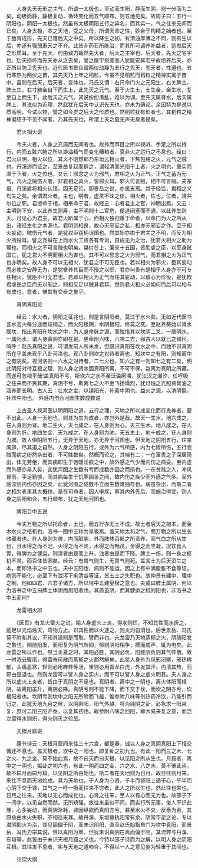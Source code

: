 <!-- { "loadSidebar": true } -->
　　人身先天无形之主气，所谓一太极也。至动而生阳，静而生阴，则一分而为二矣。动极而静，静极复动，循环变化而五气顺布，则五地见矣。故周子曰：五行一阴阳也，阴阳一太极也。然虽有太极阴阳五行之异名，而其实一，气之往来无间而已矣。人身太极，本之天地，受之父母，所谓天命之性，妙合于构精之始者也。至于胎育成形，先天已落后天之中矣。所以降生之初，有清浊厚薄之不同，则有生以后，亦遂有强弱寿夭之不齐。此皆非药石所能治，而其所可调养补益者，则惟后天之形质耳。至于先天，何由致力哉然先天者，后天之主宰也，后天者，先天之宅宇也。后天损坏而先天亦从之去矣，譬之屋宇损废而人犹能安其宅乎故培养后天，亦正所以防卫先天也。近代医书景岳谓两仪动静为五行之先天，先天者，性道也，五行寒热为两仪之苗，其先天乃上年之稻粒，今虽不见稻粒而稻粒之精神实寓于苗中。苗则在后天，后天者，变体也。冯氏又谓：右尺命门火之元阳生，右关脾土，脾土生，右寸肺金自下而生上，此先天之元气。至于火生土，土生金，金生水，复至自上而生下，此后天之元气。其说纷纷淆乱，难以为训。至先天属肾水，后天属脾土，其说似为近理，然此犹在后天中认识先天也，亦未为确论。余因特为是说以质高明，今试以物，譬之如今岁之后天之形质也。然稻粒犹有形者也，其稻粒之精神凝结于不见不闻者，乃其先天也，所谓上天之载无声无臭者是矣。

　　君火相火说

　　今夫火者，人身之充周而无间者也。故外而耳目之所以视听、手足之所以持行，内而五脏六腑之所以游溢精气而变化糟粕者，莫非火之运行之不息也。经曰：君火以明，相火以位，其义不昭然耶乃东垣云相火者，下焦包络之火，元气之贼也。丹溪述而证之，至景岳复起而辟之，谓轻清而光焰于上者，火之明也，重实而温于下者，火之位也。又云：邪念之火为邪气，君相之火为正气。正气之蓄为元气，凡火之贼伤人者，非君相之真火，皆邪火耳。邪火可言贼，相不可言贼。夫东垣、丹溪直将相火认错，固无足论，即景岳之说，亦属支离。其于经旨，君相之义均失之矣。余谓君火者，主也，明者，虚灵不昧之体。相火者，佐也，位者，靖共尔位之职。君授命于相，相奉命于君，故经云：心者君主之官，神明出焉。又云：主明则下安，以此养生则寿，主不明则十二官危，便道闭塞而不通，以此养生则夭。可见心为君主，故君火断属于心，而相火独归重于命者，以命门为火之所从出，诸经生化之本源也。君明则相良，故心无邪妄之私，相亦无邪妄之作。至于相火妄动，贼伤元气者，是犹权臣窃柄误国也。然其始亦由于君主之不明，而反为相火所役耳。譬之尧舜在上而水火工虞各有专司，自成无为之治，犹君火相火之助为理也。而相火之不可言贼也明矣。桀纣在上，廉来十五国，皆助虐之臣，以至身弑国亡，犹之君火不明而相火为害也。其不可以邪念之火为邪气，而君相之火为正气也亦明矣。故人身不可以无相火，犹君之不可无臣也。若以相火为邪火，臣其妄动而必使之安静无为，是犹豢养其臣而不授之以职，君亦何贵有是相乎人身亦不可专任相火，犹臣不可无君也。若即以相火为正气而任其妄动，以致心为形役，是犹欺君虐民之臣而无以制之，则相反足以贼其君耳。然则君火相火必如何而后可以相与有成也。意者，惟其有交泰之象乎。

　　真阴真阳论

　　经云：水火者，阴阳之征兆也。则是言阴阳者，莫过于水火矣。无如近代医书言水言火每分途而歧视之，而火阳根阴，水阴根阳，终莫之究。至赵养葵始以肾水属坎，指出真阳在坎水之中，为人身命脉之源，而独惜其以坎阴二爻，一属阴水，一属阳水，谓人身真阴亦即在是。更牵附六味、八味二方，强古人以就己之绳尺。呜呼！赵氏真阳之说，可谓发前人所未发，但既识真阳在坎水之中，而独不识真阴所在乎盖未观乎八卦河洛也。观八卦则坎之对待者离也，知坎中之有阳，则知离中之有阴矣。视河洛则一六水之对待者，二七火也。知六之有一则知七之有二矣，明此阴阳对待互根之理，则人身之肾水固真阳所寓，不可不保，岂离为真阴之所藏，而遂可忽视乎哉!盖真阳不亏，斯坎六之水不至泛滥瘀滞，犹江汉之潮汐，任呼吸之往来而不爽其期，真阴不亏，斯离七之火不至飞扬燥烈，犹灯烛之光照资膏油之涵养而长明。古人云：壮水之主，以镇阳光，补离中阴也。益火之源，以消阴翳，补坎中阳也。 外感内伤合河图生数成数说

　　上古圣人视河图以明阴阳之道，五行之理，天地之所以成变化而行鬼神者，要不出此。人身一天地也，则其为生为成者，亦岂外是哉。故天一生水，地六成之，在人身则为肾。地二生火，天七成之，在人身则为心。天三生木，地八成之，在人身则为肝。地四生金，天九成之，在人身则为肺。天五生土，地十成之，在人身则为脾。故人俱阴阳五行，无异于天地，亦无异于河图也。但天地之阴阳五行，往来阖辟，尽其道之自然。人身之阴阳五行，或外为六气所感，内为七情所伤，五行戕贼而病之纷然杂出者，不可胜数矣。然概而论之，其端有二；一在富贵之子深居简出，体无劳倦，而其病即生于饱暖淫欲之中，故外感之气少而内伤之病妥。至内虚而外感亦易入矣，此犹河图之生数有亏而成数亦因之而损也。一在贫贱之人，冲风冒雨，手足勤够，而其病每生于饥寒困苦之间，故内伤之疾少而外感之气多。至外感深则内伤亦因之矣，此犹河图之成数不立而生数难独存也。病虽杂出，而斯二者之相为表里其大概也。是在司命者，因人审疾，察其内外先后，而施治得宜，则人身之阴阳和合，五行顺布，犹之天地河图也。

　　脾阳合中五说

　　今夫万物之所以托命者，土也，而五行亦无土不成。故土者后天之根本，而金木水火之枢机也。洛书一图中五称为皇极焉。盖天地太和之气，而万物之所以生长收藏者也。在人身则为脾，内而脏腑，外而肢体百骸之所资养，而气血之所从生也，且水得之而不汜，火得之而不炎，木得之而畅茂，金得之而坚凝，况饮食入胃，得脾为之健运，则清者由是而上升，浊者由是而下降。脾土一伤，则一身之枢机不灵，而百体皆困矣。经云：有胃气则生，无胃气则死。盖言土为后天资生之本，而即洛书之中五也。夫中五阳也，病则不能运，因之上有中满腹胀不食等证，病则不能化，必至下有泄泻下痢清谷等证，皆五土之失职也。故仲景有建中、理中之制，他如四君、六君子诸方，所以培中五建皇极之意也。夫或曰脾土属阴，何以为洛书之中五曰脾土体阴而用阳者也。其质虽阴，而其健运之机则阳也，非洛书之中五而何?

　　龙雷相火辨

　　《医贯》有龙火雷火之说，喻人身虚火上炎，得水则炽，不知其性而水折之，适足以光焰烛天，穹物方止。识其性而以火逐之，则炎灼自消也。后世景岳、冯氏莫不附和其议，不知其说则是而取，譬而非也。夫龙雷乃天地蒸郁之火，阴随阳发之象也。阴随阳发，而阳复为阴气所抑，郁则阴阳相争，搏而成声，辄为电矣。此龙雷之所以作也。然当炎夏之时，其阳必胜，其阴必负，阳胜阴负则其气伸散。故一时浓云骤雨，得雷奋风散而蒸郁之火豁然解矣。此犹人身外为风邪闭塞，邪热拂郁，头痛恶寒，轻则必用麻桂等汤，重则必用青龙白虎，外发其汗。内清其热，而邪由是退也。然则龙雷可以譬人身之实火，而不可以譬人身之虚火明甚。夫人身之所以虚火上炎者，皆由于真阴之不足也。真阴者，离中之一阴也，离火体阳而根阴，故离阳虽升，离阴必降。真阴亏则不能下降，而下交于坎，而坎之阴亦亏，坎根阳者也。坎阴亏则坎中之阳无所附而飞越，惟参附八味等剂热药冷饮，乃能引而归之，此犹天地九月之候，以阴剥阳，阳气外越，将为纯阴之卦，必急求一阳来复，庶可二阳三阳开泰，以复其初也。故参附八味之回阳，即大易来复之意，而岂龙雷得水则炽，得火则灭之验哉。

　　天根月窟说

　　康节诗云：天根月窟间来往三十六宫，都是春，诚以人身之真阴真阳上下相交循还不息也。盖天根者，坎中之一阳也。即复卦之初九也。有此一阳而三之木、七之火、九之金、莫不始此焉，故不曰天而曰天根，以见阳之所从生也。月窟者，离中之一阴也，姤卦之初六也，有此一阴而四之金、六之水、八之木，莫不肇此焉。故不曰月而曰月窟。以见阴之所由始也。斯二者在天地则为日月，故日往则月来，来往不息而天地始成。其为天地也，于人身为心肾，子半而肾阳上通于心，午半而心阴下交于肾，其气之一呼一吸而往来不穷者，此人之所以生也。然此往也来也，日月之往来，天地以无心而成化也，心肾之往来，至人以有心而无为也。故邵子下一间字，以见自然而然，无所矫强，故往来虽似不间，而实行所无事，俊人不识此理，心多妄动，而真阴渐耗，肾因纵欲而真阳亦亏，甚至水火不交，反泰为否，其原总由水火失职，不相往来耳。故丹溪、东垣辈执阳常有余、阴常不足之论，专以滋阴抑火为治，其见固偏于阴，而未识阴阳，直至赵氏始指命门为坎中真阳，而景岳、冯氏力宗其说，俱以真阳为重，但犹未识真阴在离而偏于阳，其流弊与丹溪、东垣等，此皆由于未识天根月窟之义也。今特以邵子诗而为之解，以明人身之阴阳互根。其往来不息者，实与天地之道吻合，不得以一人之意见妄为轻重于其间也。

　　论饮大纲

